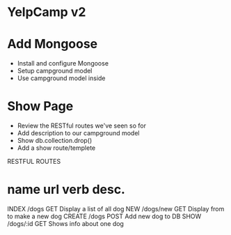 # YelpCamp v2

# Add Mongoose
* Install and configure Mongoose
* Setup campground model
* Use campground model inside

# Show Page
* Review the RESTful routes we've seen so for
* Add description to our campground model
* Show db.collection.drop()
* Add a show route/templete

RESTFUL ROUTES

name       url        verb    desc.
====================================================
INDEX     /dogs       GET     Display a list of all dog
NEW       /dogs/new   GET     Display from to make a new dog
CREATE    /dogs       POST    Add new dog to DB
SHOW      /dogs/:id   GET     Shows info about one dog
